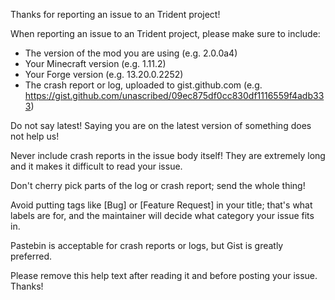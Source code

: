 Thanks for reporting an issue to an Trident project!

When reporting an issue to an Trident project, please make sure to include:

- The version of the mod you are using (e.g. 2.0.0a4)
- Your Minecraft version (e.g. 1.11.2)
- Your Forge version (e.g. 13.20.0.2252)
- The crash report or log, uploaded to gist.github.com
  (e.g. https://gist.github.com/unascribed/09ec875df0cc830df1116559f4adb333)

Do not say latest! Saying you are on the latest version of
something does not help us!

Never include crash reports in the issue body itself! They
are extremely long and it makes it difficult to read your issue.

Don't cherry pick parts of the log or crash report; send the
whole thing!

Avoid putting tags like [Bug] or [Feature Request] in your title;
that's what labels are for, and the maintainer will decide what
category your issue fits in.

Pastebin is acceptable for crash reports or logs, but Gist is
greatly preferred.

Please remove this help text after reading it and before posting
your issue. Thanks!
